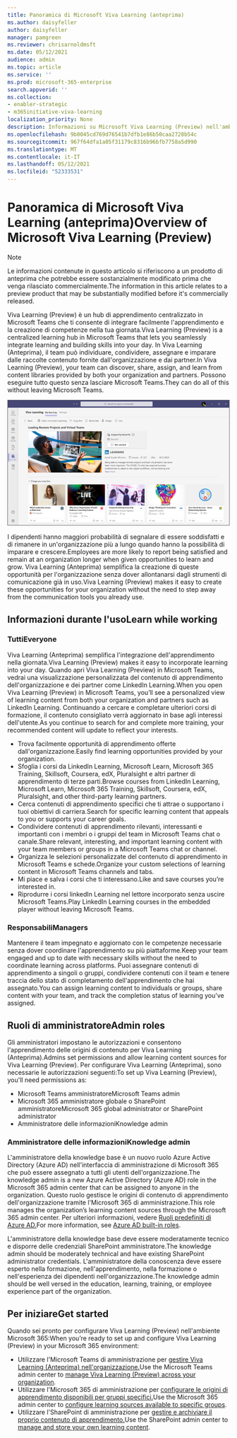 ```yaml
---
title: Panoramica di Microsoft Viva Learning (anteprima)
ms.author: daisyfeller
author: daisyfeller
manager: pamgreen
ms.reviewer: chrisarnoldmsft
ms.date: 05/12/2021
audience: admin
ms.topic: article
ms.service: ''
ms.prod: microsoft-365-enterprise
search.appverid: ''
ms.collection:
- enabler-strategic
- m365initiative-viva-learning
localization_priority: None
description: Informazioni su Microsoft Viva Learning (Preview) nell'ambiente Microsoft 365 locale.
ms.openlocfilehash: 9b0045cd769d76541b7dfb1e86b50caa2728b54c
ms.sourcegitcommit: 967f64dfa1a05f31179c8316b96bfb7758a5d990
ms.translationtype: MT
ms.contentlocale: it-IT
ms.lasthandoff: 05/12/2021
ms.locfileid: "52333531"
---
```

# <a name="overview-of-microsoft-viva-learning-preview"></a><span data-ttu-id="aa83c-103">Panoramica di Microsoft Viva Learning (anteprima)</span><span class="sxs-lookup"><span data-stu-id="aa83c-103">Overview of Microsoft Viva Learning (Preview)</span></span> 

> [!NOTE]
> <span data-ttu-id="aa83c-104">Le informazioni contenute in questo articolo si riferiscono a un prodotto di anteprima che potrebbe essere sostanzialmente modificato prima che venga rilasciato commercialmente.</span><span class="sxs-lookup"><span data-stu-id="aa83c-104">The information in this article relates to a preview product that may be substantially modified before it's commercially released.</span></span> 

<span data-ttu-id="aa83c-105">Viva Learning (Preview) è un hub di apprendimento centralizzato in Microsoft Teams che ti consente di integrare facilmente l'apprendimento e la creazione di competenze nella tua giornata.</span><span class="sxs-lookup"><span data-stu-id="aa83c-105">Viva Learning (Preview) is a centralized learning hub in Microsoft Teams that lets you seamlessly integrate learning and building skills into your day.</span></span> <span data-ttu-id="aa83c-106">In Viva Learning (Anteprima), il team può individuare, condividere, assegnare e imparare dalle raccolte contenuto fornite dall'organizzazione e dai partner.</span><span class="sxs-lookup"><span data-stu-id="aa83c-106">In Viva Learning (Preview), your team can discover, share, assign, and learn from content libraries provided by both your organization and partners.</span></span> <span data-ttu-id="aa83c-107">Possono eseguire tutto questo senza lasciare Microsoft Teams.</span><span class="sxs-lookup"><span data-stu-id="aa83c-107">They can do all of this without leaving Microsoft Teams.</span></span>

   ![Screenshot della home page viva learning (anteprima) in Teams.](../media/learning/learning-home-teams.png)
 
<span data-ttu-id="aa83c-109">I dipendenti hanno maggiori probabilità di segnalare di essere soddisfatti e di rimanere in un'organizzazione più a lungo quando hanno la possibilità di imparare e crescere.</span><span class="sxs-lookup"><span data-stu-id="aa83c-109">Employees are more likely to report being satisfied and remain at an organization longer when given opportunities to learn and grow.</span></span> <span data-ttu-id="aa83c-110">Viva Learning (Anteprima) semplifica la creazione di queste opportunità per l'organizzazione senza dover allontanarsi dagli strumenti di comunicazione già in uso.</span><span class="sxs-lookup"><span data-stu-id="aa83c-110">Viva Learning (Preview) makes it easy to create these opportunities for your organization without the need to step away from the communication tools you already use.</span></span>

## <a name="learn-while-working"></a><span data-ttu-id="aa83c-111">Informazioni durante l'uso</span><span class="sxs-lookup"><span data-stu-id="aa83c-111">Learn while working</span></span>

### <a name="everyone"></a><span data-ttu-id="aa83c-112">Tutti</span><span class="sxs-lookup"><span data-stu-id="aa83c-112">Everyone</span></span>

<span data-ttu-id="aa83c-113">Viva Learning (Anteprima) semplifica l'integrazione dell'apprendimento nella giornata.</span><span class="sxs-lookup"><span data-stu-id="aa83c-113">Viva Learning (Preview) makes it easy to incorporate learning into your day.</span></span> <span data-ttu-id="aa83c-114">Quando apri Viva Learning (Preview) in Microsoft Teams, vedrai una visualizzazione personalizzata del contenuto di apprendimento dell'organizzazione e dei partner come LinkedIn Learning.</span><span class="sxs-lookup"><span data-stu-id="aa83c-114">When you open Viva Learning (Preview) in Microsoft Teams, you’ll see a personalized view of learning content from both your organization and partners such as LinkedIn Learning.</span></span> <span data-ttu-id="aa83c-115">Continuando a cercare e completare ulteriori corsi di formazione, il contenuto consigliato verrà aggiornato in base agli interessi dell'utente.</span><span class="sxs-lookup"><span data-stu-id="aa83c-115">As you continue to search for and complete more training, your recommended content will update to reflect your interests.</span></span>

- <span data-ttu-id="aa83c-116">Trova facilmente opportunità di apprendimento offerte dall'organizzazione.</span><span class="sxs-lookup"><span data-stu-id="aa83c-116">Easily find learning opportunities provided by your organization.</span></span>
- <span data-ttu-id="aa83c-117">Sfoglia i corsi da LinkedIn Learning, Microsoft Learn, Microsoft 365 Training, Skillsoft, Coursera, edX, Pluralsight e altri partner di apprendimento di terze parti.</span><span class="sxs-lookup"><span data-stu-id="aa83c-117">Browse courses from LinkedIn Learning, Microsoft Learn, Microsoft 365 Training, Skillsoft, Coursera, edX, Pluralsight, and other third-party learning partners.</span></span>
- <span data-ttu-id="aa83c-118">Cerca contenuti di apprendimento specifici che ti attrae o supportano i tuoi obiettivi di carriera.</span><span class="sxs-lookup"><span data-stu-id="aa83c-118">Search for specific learning content that appeals to you or supports your career goals.</span></span>
- <span data-ttu-id="aa83c-119">Condividere contenuti di apprendimento rilevanti, interessanti e importanti con i membri o i gruppi del team in Microsoft Teams chat o canale.</span><span class="sxs-lookup"><span data-stu-id="aa83c-119">Share relevant, interesting, and important learning content with your team members or groups in a Microsoft Teams chat or channel.</span></span>
- <span data-ttu-id="aa83c-120">Organizza le selezioni personalizzate del contenuto di apprendimento in Microsoft Teams e schede.</span><span class="sxs-lookup"><span data-stu-id="aa83c-120">Organize your custom selections of learning content in Microsoft Teams channels and tabs.</span></span>
- <span data-ttu-id="aa83c-121">Mi piace e salva i corsi che ti interessano.</span><span class="sxs-lookup"><span data-stu-id="aa83c-121">Like and save courses you’re interested in.</span></span>
- <span data-ttu-id="aa83c-122">Riprodurre i corsi linkedIn Learning nel lettore incorporato senza uscire Microsoft Teams.</span><span class="sxs-lookup"><span data-stu-id="aa83c-122">Play LinkedIn Learning courses in the embedded player without leaving Microsoft Teams.</span></span>

### <a name="managers"></a><span data-ttu-id="aa83c-123">Responsabili</span><span class="sxs-lookup"><span data-stu-id="aa83c-123">Managers</span></span>

<span data-ttu-id="aa83c-124">Mantenere il team impegnato e aggiornato con le competenze necessarie senza dover coordinare l'apprendimento su più piattaforme.</span><span class="sxs-lookup"><span data-stu-id="aa83c-124">Keep your team engaged and up to date with necessary skills without the need to coordinate learning across platforms.</span></span> <span data-ttu-id="aa83c-125">Puoi assegnare contenuti di apprendimento a singoli o gruppi, condividere contenuti con il team e tenere traccia dello stato di completamento dell'apprendimento che hai assegnato.</span><span class="sxs-lookup"><span data-stu-id="aa83c-125">You can assign learning content to individuals or groups, share content with your team, and track the completion status of learning you’ve assigned.</span></span>

## <a name="admin-roles"></a><span data-ttu-id="aa83c-126">Ruoli di amministratore</span><span class="sxs-lookup"><span data-stu-id="aa83c-126">Admin roles</span></span>

<span data-ttu-id="aa83c-127">Gli amministratori impostano le autorizzazioni e consentono l'apprendimento delle origini di contenuto per Viva Learning (Anteprima).</span><span class="sxs-lookup"><span data-stu-id="aa83c-127">Admins set permissions and allow learning content sources for Viva Learning (Preview).</span></span> <span data-ttu-id="aa83c-128">Per configurare Viva Learning (Anteprima), sono necessarie le autorizzazioni seguenti:</span><span class="sxs-lookup"><span data-stu-id="aa83c-128">To set up Viva Learning (Preview), you'll need permissions as:</span></span>

- <span data-ttu-id="aa83c-129">Microsoft Teams amministratore</span><span class="sxs-lookup"><span data-stu-id="aa83c-129">Microsoft Teams admin</span></span>
- <span data-ttu-id="aa83c-130">Microsoft 365 amministratore globale o SharePoint amministratore</span><span class="sxs-lookup"><span data-stu-id="aa83c-130">Microsoft 365 global administrator or SharePoint administrator</span></span>
- <span data-ttu-id="aa83c-131">Amministratore delle informazioni</span><span class="sxs-lookup"><span data-stu-id="aa83c-131">Knowledge admin</span></span>

### <a name="knowledge-admin"></a><span data-ttu-id="aa83c-132">Amministratore delle informazioni</span><span class="sxs-lookup"><span data-stu-id="aa83c-132">Knowledge admin</span></span>

<span data-ttu-id="aa83c-133">L'amministratore della knowledge base è un nuovo ruolo Azure Active Directory (Azure AD) nell'interfaccia di amministrazione di Microsoft 365 che può essere assegnato a tutti gli utenti dell'organizzazione.</span><span class="sxs-lookup"><span data-stu-id="aa83c-133">The knowledge admin is a new Azure Active Directory (Azure AD) role in the Microsoft 365 admin center that can be assigned to anyone in the organization.</span></span> <span data-ttu-id="aa83c-134">Questo ruolo gestisce le origini di contenuto di apprendimento dell'organizzazione tramite l'Microsoft 365 di amministrazione.</span><span class="sxs-lookup"><span data-stu-id="aa83c-134">This role manages the organization’s learning content sources through the Microsoft 365 admin center.</span></span> <span data-ttu-id="aa83c-135">Per ulteriori informazioni, vedere [Ruoli predefiniti di Azure AD.](/azure/active-directory/roles/permissions-reference#knowledge-administrator)</span><span class="sxs-lookup"><span data-stu-id="aa83c-135">For more information, see [Azure AD built-in roles](/azure/active-directory/roles/permissions-reference#knowledge-administrator).</span></span>

<span data-ttu-id="aa83c-136">L'amministratore della knowledge base deve essere moderatamente tecnico e disporre delle credenziali SharePoint amministratore.</span><span class="sxs-lookup"><span data-stu-id="aa83c-136">The knowledge admin should be moderately technical and have existing SharePoint administrator credentials.</span></span> <span data-ttu-id="aa83c-137">L'amministratore della conoscenza deve essere esperto nella formazione, nell'apprendimento, nella formazione o nell'esperienza dei dipendenti nell'organizzazione.</span><span class="sxs-lookup"><span data-stu-id="aa83c-137">The knowledge admin should be well versed in the education, learning, training, or employee experience part of the organization.</span></span>

## <a name="get-started"></a><span data-ttu-id="aa83c-138">Per iniziare</span><span class="sxs-lookup"><span data-stu-id="aa83c-138">Get started</span></span>

<span data-ttu-id="aa83c-139">Quando sei pronto per configurare Viva Learning (Preview) nell'ambiente Microsoft 365:</span><span class="sxs-lookup"><span data-stu-id="aa83c-139">When you’re ready to set up and configure Viva Learning (Preview) in your Microsoft 365 environment:</span></span>

- <span data-ttu-id="aa83c-140">Utilizzare l'Microsoft Teams di amministrazione per [gestire Viva Learning (Anteprima) nell'organizzazione.](set-up-teams-admin-center.md)</span><span class="sxs-lookup"><span data-stu-id="aa83c-140">Use the Microsoft Teams admin center to [manage Viva Learning (Preview) across your organization](set-up-teams-admin-center.md).</span></span>
- <span data-ttu-id="aa83c-141">Utilizzare l'Microsoft 365 di amministrazione per [configurare le origini di apprendimento disponibili per gruppi specifici.](content-sources-365-admin-center.md)</span><span class="sxs-lookup"><span data-stu-id="aa83c-141">Use the Microsoft 365 admin center to [configure learning sources available to specific groups](content-sources-365-admin-center.md).</span></span>
- <span data-ttu-id="aa83c-142">Utilizzare l'SharePoint di amministrazione per [gestire e archiviare il proprio contenuto di apprendimento.](configure-sharepoint-content-source.md)</span><span class="sxs-lookup"><span data-stu-id="aa83c-142">Use the SharePoint admin center to [manage and store your own learning content](configure-sharepoint-content-source.md).</span></span>




